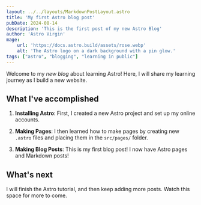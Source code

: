 ```yaml
---
layout: ../../layouts/MarkdownPostLayout.astro
title: 'My first Astro blog post'
pubDate: 2024-08-14
description: 'This is the first post of my new Astro Blog'
author: 'Astro Virgin'
mage:
    url: 'https://docs.astro.build/assets/rose.webp'
    alt: 'The Astro logo on a dark background with a pin glow.'
tags: ["astro", "blogging", "learning in public"]
---
```


Welcome to my _new blog_ about learning Astro! Here, I will share my learning journey as I build a new website.

## What I've accomplished

1. **Installing Astro**: First, I created a new Astro project and set up my online accounts.

2. **Making Pages**: I then learned how to make pages by creating new `.astro` files and placing them in the `src/pages/` folder.

3. **Making Blog Posts**: This is my first blog post! I now have Astro pages and Markdown posts!

## What's next

I will finish the Astro tutorial, and then keep adding more posts. Watch this space for more to come.